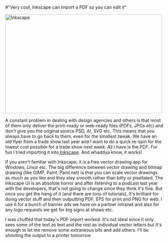 #"Very cool, Inkscape can import a PDF so you can edit it"


 <div class='p_embed p_image_embed'>
<a href="http://getfile2.posterous.com/getfile/files.posterous.com/conoroneill/k5FprrvD3xteiaN1rlaz7astkNZIZWdFyYJ4WUquFLFHmMyd68YkRooFejUi/inkscape.jpg.scaled.1000.jpg"><img alt="Inkscape" height="317" src="http://getfile1.posterous.com/getfile/files.posterous.com/conoroneill/s381NRb4laF3Q3JCHr9ZEzU23s4Rc4h4kuTWjQLVJpzncLDT3wTqdUL0ZExo/inkscape.jpg.scaled.500.jpg" width="500" /></a>
</div>
<p>A constant problem in dealing with design agencies and others is that most of them only deliver the print-ready or web-ready files (PDFs, JPGs etc) and don&#39;t give you the original source PSD, AI, SVG etc. This means that you always have to go back to them, even for the smallest tweak. We have an old flyer from a trade show last year and I want to do a quick re-spin for the lowest cost possible for a trade show next week. All I have is the PDF. For fun I tried importing it into<a href="http://inkscape.org/"> Inkscape</a>. And whaddya know, it works! </p><p /><div>If you aren&#39;t familiar with Inkscape, it is a free vector drawing app for Windows, Linux etc. The big difference between vector drawing and bitmap drawing (like GIMP, Paint, Paint.net) is that you can scale vector drawings as much as you like and they stay smooth rather than bitty or pixellated. The Inkscape UI is an absolute horror and after listening to a podcast last year with the developers, that&#39;s not going to change since they think it&#39;s fine. But once you get the hang of it (and there are tons of tutorials), it&#39;s brilliant for doing vector stuff and then outputting PDF, EPS for print and PNG for web. I use it for a bunch of banner ads we have on a partner intranet and also for any logo requests we get for big signs at shows etc.</div> <p /><div>I was chuffed that today&#39;s PDF import worked. It&#39;s not ideal since it only sees some of the text as text and the rest as individual vector letters but it&#39;s enough to let me remove some extraneous bits and add others. I&#39;ll be shooting the output to a printer tomorrow.</div>
 